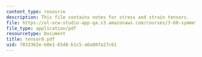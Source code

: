 ```yaml
---
content_type: resource
description: This file contains notes for stress and strain tensors.
file: https://ol-ocw-studio-app-qa.s3.amazonaws.com/courses/3-60-symmetry-structure-and-tensor-properties-of-materials-fall-2005/7833362eb0e165d8b1c5a0a80fa27c61_tensor8.pdf
file_type: application/pdf
resourcetype: Document
title: tensor8.pdf
uid: 7833362e-b0e1-65d8-b1c5-a0a80fa27c61
---
```

